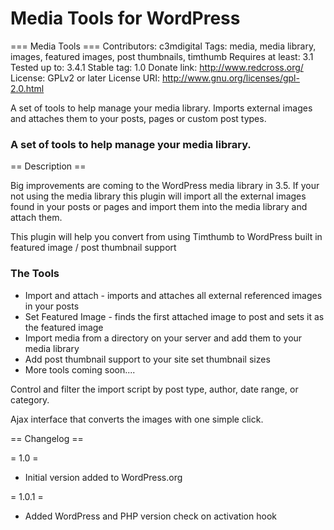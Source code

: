 Media Tools for WordPress
=========================

=== Media Tools  ===
Contributors: c3mdigital
Tags: media, media library, images, featured images, post thumbnails, timthumb
Requires at least: 3.1
Tested up to: 3.4.1
Stable tag: 1.0
Donate link: http://www.redcross.org/
License: GPLv2 or later
License URI: http://www.gnu.org/licenses/gpl-2.0.html

A set of tools to help manage your media library. Imports external images and attaches them to your posts, pages or custom post types.

### A set of tools to help manage your media library.  

== Description ==

Big improvements are coming to the WordPress media library in 3.5. If your not using the media library this plugin will import all the external images found in your posts or pages and import them into the media library and attach them.

This plugin will help you convert from using Timthumb to WordPress built in featured image / post thumbnail support


### The Tools

* Import and attach - imports and attaches all external referenced images in your posts
* Set Featured Image - finds the first attached image to post and sets it as the featured image
* Import media from a directory on your server and add them to your media library
* Add post thumbnail support to your site set thumbnail sizes
* More tools coming soon....
 

Control and filter the import script by post type, author, date range, or category.

Ajax interface that converts the images with one simple click.

== Changelog ==

= 1.0 =

* Initial version added to WordPress.org

= 1.0.1 =

* Added WordPress and PHP version check on activation hook